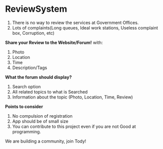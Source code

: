 # ReviewSystem
1. There is no way to review the services at Government Offices.
2. Lots of complaints(Long queues, Ideal work stations, Useless complaint box, Corruption, etc)

<b>Share your Review to the Website/Forum!</b>
  with:

  1. Photo
  2. Location
  3. Time
  4. Description/Tags 

<b>What the forum should display?</b>

1. Search option
2. All related topics to what is Searched
3. Information about the topic (Photo, Location, Time, Review)

<b>Points to consider</b>

1. No compulsion of registration 
2. App should be of small size
3. You can contribute to this project even if you are not Good at programming.

We are building a community, join Tody!
